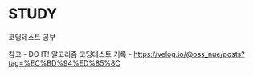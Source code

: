 # STUDY

코딩테스트 공부

참고 - DO IT! 알고리즘 코딩테스트
기록 - https://velog.io/@oss_nue/posts?tag=%EC%BD%94%ED%85%8C
